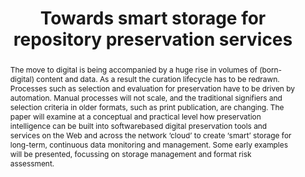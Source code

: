 ---
abstract: The move to digital is being accompanied by a huge rise in volumes of (born-digital)
  content and data. As a result the curation lifecycle has to be redrawn. Processes
  such as selection and evaluation for preservation have to be driven by automation.
  Manual processes will not scale, and the traditional signifiers and selection criteria
  in older formats, such as print publication, are changing. The paper will examine
  at a conceptual and practical level how preservation intelligence can be built into
  softwarebased digital preservation tools and services on the Web and across the
  network ‘cloud’ to create ‘smart’ storage for long-term, continuous data monitoring
  and management. Some early examples will be presented, focussing on storage management
  and format risk assessment.
creators:
- Steve Hitchcock
- Leslie Carr
- Neil Jefferies
- Ben O’Steen
- Adrian Brown
- David Tarrant
date: null
document_url: https://services.phaidra.univie.ac.at/api/object/o:294148/download
grand_parent: iPRES
institutions: []
keywords:
- london
landing_page_url: https://phaidra.univie.ac.at/o:294148
language: eng
layout: publication
license: CC BY-SA 3.0 AT
notes_url: null
parent: iPRES 2008
publication_type: paper
size: 166395
slides_url: null
source_name: iPRES
stream_url: null
title: Towards smart storage for repository preservation services
year: 2008
---